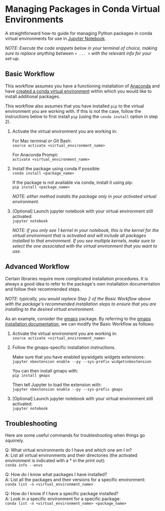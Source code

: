# Managing Packages in Conda Virtual Environments
A straightforward how-to guide for managing Python packages in conda virtual environments for use in [Jupyter Notebook](http://jupyter.org/).

*NOTE: Execute the code snippets below in your terminal of choice, making sure to replace anything between `< ... >` with the relevant info for your set-up.*

## Basic Workflow
This workflow assumes you have a functioning installation of [Anaconda](https://www.anaconda.com/download/) and have [created a conda virtual environment](https://conda.io/docs/user-guide/tasks/manage-environments.html#creating-an-environment-with-commands) within which you would like to install additional packages.

This workflow also assumes that you have installed `pip` to the virtual environment you are working with. If this is not the case, follow the instructions below to first install `pip` (using the `conda install` option in step 2).

1. Activate the virtual environment you are working in:

   For Mac terminal or Git Bash:\
   `source activate <virtual_environment_name>`

   For Anaconda Prompt:\
   `activate <virtual_environment_name>`

2. Install the package using conda if possible:\
   `conda install <package_name>`

   If the package is not available via conda, install it using pip:\
   `pip install <package_name>`

   *NOTE: either method installs the package only in your activated virtual environment.*

3. [Optional] Launch jupyter notebook with your virtual environment still activated:\
`jupyter notebook`

   *NOTE: if you only see 1 kernel in your notebook, this is the kernel for the virtual environment that is activated and will include all packages installed to that environment. If you see multiple kernels, make sure to select the one associated with the virtual environment that you want to use.*

## Advanced Workflow
Certain libraries require more complicated installation procedures. It is always a good idea to refer to the package's own installation documentation and follow their recommended steps.

*NOTE: typically, you would replace Step 2 of the Basic Workflow above with the package's recommended installation steps to ensure that you are installing to the desired virtual environment.*

As an example, consider the [gmaps](https://jupyter-gmaps.readthedocs.io/en/stable/index.html) package. By referring to the [gmaps installation documentation](https://jupyter-gmaps.readthedocs.io/en/stable/install.html), we can modify the Basic Workflow as follows:

1. Activate the virtual environment you are working in:\
   `source activate <virtual_environment_name>`

2. Follow the gmaps-specific installation instructions.

   Make sure that you have enabled ipywidgets widgets extensions:\
   `jupyter nbextension enable --py --sys-prefix widgetsnbextension`

   You can then install gmaps with:\
   `pip install gmaps`

   Then tell Jupyter to load the extension with:\
   `jupyter nbextension enable --py --sys-prefix gmaps`

3. [Optional] Launch jupyter notebook with your virtual environment still activated:\
`jupyter notebook`

## Troubleshooting
Here are some useful commands for troubleshooting when things go squirrely.

Q: What virtual environments do I have and which one am I in?\
A: List all virtual environments and their directories (the activated environment is indicated with a * in the print out):\
`conda info --envs`

Q: How do I know what packages I have installed?\
A: List all the packages and their versions for a specific environment:\
`conda list -n <virtual_environment_name>`

Q: How do I know if I have a specific package installed?\
A: Look in a specific environment for a specific package:\
`conda list -n <virtual_environment_name> <package_name>`
